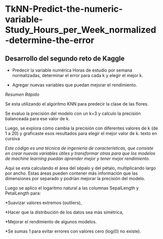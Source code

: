 
# TkNN-Predict-the-numeric-variable-Study_Hours_per_Week_normalized-determine-the-error


## Desarrollo del segundo reto de Kaggle

* Predecir la variable numérica Horas de estudio por semana normalizadas, determinar el error para cada k y elegir el mejor k.

* Agregar nuevas variables que puedan mejorar el rendimiento.

_Resumen Rápido_

Se esta utilizando el algoritmo KNN para predecir la clase de las flores.

Se evaluo la precisión del modelo con un k=3 y calculo la precisión balanceada para ese valor de k.

Luego, se explora cómo cambia la precisión con diferentes valores de k (de 1 a 20) y graficaste esos resultados para elegir el mejor valor de k. texto en cursiva

_Este código es una técnica de ingeniería de características, que consiste en crear nuevas variables útiles y transformar otras para que los modelos de machine learning puedan aprender mejor y tener mejor rendimiento._

Aquí se esta calculando el área del sépalo y del pétalo, multiplicando largo por ancho. Estas áreas pueden contener más información que las dimensiones por separado y podrían mejorar la precisión del modelo.

Luego se aplico el logaritmo natural a las columnas SepalLength y PetalLength para:

*Suavizar valores extremos (outliers),

*Hacer que la distribución de los datos sea más simétrica,

*Mejorar el rendimiento de algunos modelos.

*Se sumas 1 para evitar errores con valores cero (log(0) no existe).